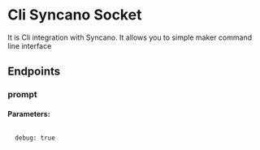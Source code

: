 # Cli Syncano Socket

It is Cli integration with Syncano. It allows you to simple maker command line interface

## Endpoints

### prompt

#### Parameters:
```

  debug: true
```

